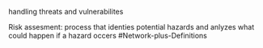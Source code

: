 handling threats and vulnerabilites

Risk assesment: process that identies potential hazards and anlyzes what could happen if a hazard occers #Network-plus-Definitions 